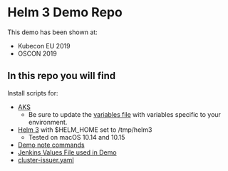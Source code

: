 # Helm 3 Demo Repo

This demo has been shown at:
- Kubecon EU 2019
- OSCON 2019

## In this repo you will find
Install scripts for:
- [AKS](scripts/setup-aks.sh)
    - Be sure to update the [variables file](scripts/variables.sh) with variables specific to your environment.
- [Helm 3](scripts/setup-helm3.sh) with $HELM_HOME set to /tmp/helm3
    - Tested on macOS 10.14 and 10.15
- [Demo note commands](helm.sh)
- [Jenkins Values File used in Demo](jenkins-values-demo.yaml)
- [cluster-issuer.yaml](cluster-issuer.yaml)

